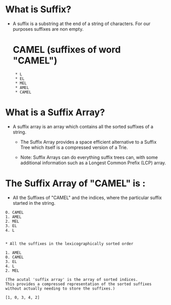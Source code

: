 # What is Suffix?
* A suffix is a substring at the end of a string of characters. For our purposes suffixes are non empty.

    # CAMEL (suffixes of word "CAMEL")
       * L
       * EL
       * MEL
       * AMEL
       * CAMEL


# What is a Suffix Array?
* A suffix array is an array which contains all the sorted suffixes of a string.
   
   * The Suffix Array provides a space efficient alternative to a Suffix Tree which itself is a compressed version of a Trie.

   * Note: Suffix Arrays can do everything suffix trees can, with some additional information such as a Longest Common Prefix (LCP) array.


# The Suffix Array of "CAMEL" is :

   * All the Suffixes of "CAMEL" and the indices, where the particular suffix started in the string.

    0. CAMEL
    1. AMEL
    2. MEL
    3. EL
    4. L


    * All the suffixes in the lexicographically sorted order

    1. AMEL
    0. CAMEL
    3. EL
    4. L
    2. MEL

    (The acutal 'suffix array' is the array of sorted indices. 
    This provides a compressed representation of the sorted suffixes without actually needing to store the suffixes.)

    [1, 0, 3, 4, 2]
